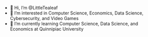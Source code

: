 - 👋 Hi, I’m @LittleTealeaf
- 👀 I’m interested in Computer Science, Economics, Data Science, Cybersecurity, and Video Games
- 🌱 I’m currently learning Computer Science, Data Science, and Economics at Quinnipiac University 
